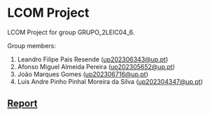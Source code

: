 # LCOM Project

LCOM Project for group GRUPO_2LEIC04_6.

Group members:

1. Leandro Filipe Pais Resende (up202306343@up.pt)
2. Afonso Miguel Almeida Pereira (up202305652@up.pt)
3. João Marques Gomes (up202306716@up.pt)
4. Luis Andre Pinho Pinhal Moreira da Silva (up202304347@up.pt)

## **[Report](https://docs.google.com/document/d/13ddsXIOvrWJj34Kyt5jeKtOwOoeXGtqJDEQPMKqyyhY/edit?usp=sharing)**

